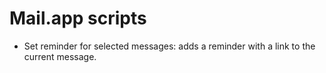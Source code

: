 # Mail.app scripts

- Set reminder for selected messages: adds a reminder with a link to the current message.
